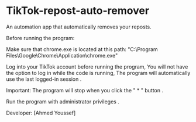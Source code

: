 # TikTok-repost-auto-remover
An automation app that automatically removes your reposts.

Before running the program:

Make sure that chrome.exe is located at this path:
"C:\Program Files\Google\Chrome\Application\chrome.exe"

Log into your TikTok account before running the program, You will not have the option to log in while the code is running, The program will automatically use the last logged-in session .

Important:
The program will stop when you click the " * " button .

Run the program with administrator privileges .

Developer: [Ahmed Youssef]
